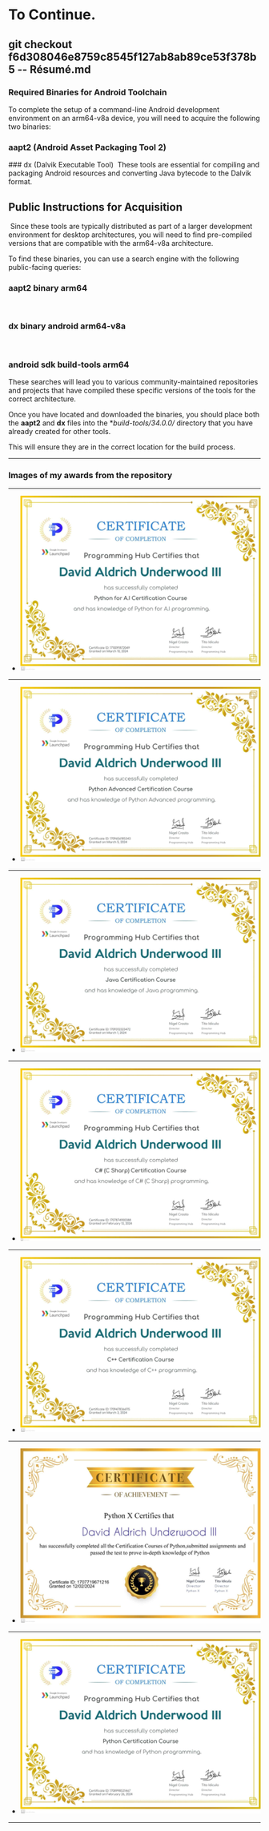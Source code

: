 # To Continue. 
## git checkout f6d308046e8759c8545f127ab8ab89ce53f378b5 -- Résumé.md


### Required Binaries for Android Toolchain
​To complete the setup of a command-line Android development environment on an arm64-v8a device, you will need to acquire the following two binaries:

### ​aapt2 (Android Asset Packaging Tool 2)

​### dx (Dalvik Executable Tool)
​
These tools are essential for compiling and packaging Android resources and converting Java bytecode to the Dalvik format.

## ​Public Instructions for Acquisition
​
Since these tools are typically distributed as part of a larger development environment for desktop architectures, you will need to find pre-compiled versions that are compatible with the arm64-v8a architecture.

​To find these binaries, you can use a search engine with the following public-facing queries:

### ​aapt2 binary arm64
​
### dx binary android arm64-v8a
​
### android sdk build-tools arm64

​These searches will lead you to various community-maintained repositories and projects that have compiled these specific versions of the tools for the correct architecture.

​Once you have located and downloaded the binaries, you should place both the **aapt2** and **dx** files into the **build-tools/34.0.0/* directory that you have already created for other tools. 

This will ensure they are in the correct location for the build process.

---

### Images of my awards from the repository



---

- ![A file named FB_IMG_1758164494349](https://raw.githubusercontent.com/ScreenNamePlus1/Terminal-16/main/FB_IMG_1758164494349.jpg)

---

- ![A file named FB_IMG_1758164502117](https://raw.githubusercontent.com/ScreenNamePlus1/Terminal-16/main/FB_IMG_1758164502117.jpg)

---

- ![A file named FB_IMG_1758164510546](https://raw.githubusercontent.com/ScreenNamePlus1/Terminal-16/main/FB_IMG_1758164510546.jpg)

---

- ![A file named FB_IMG_1758164519370](https://raw.githubusercontent.com/ScreenNamePlus1/Terminal-16/main/FB_IMG_1758164519370.jpg)

---

- ![A file named FB_IMG_1758164525842](https://raw.githubusercontent.com/ScreenNamePlus1/Terminal-16/main/FB_IMG_1758164525842.jpg)

---

- ![A file named FB_IMG_1758164584564](https://raw.githubusercontent.com/ScreenNamePlus1/Terminal-16/main/FB_IMG_1758164584564.jpg)

---

- ![A file named FB_IMG_1758164603947](https://raw.githubusercontent.com/ScreenNamePlus1/Terminal-16/main/FB_IMG_1758164603947.jpg)

---
